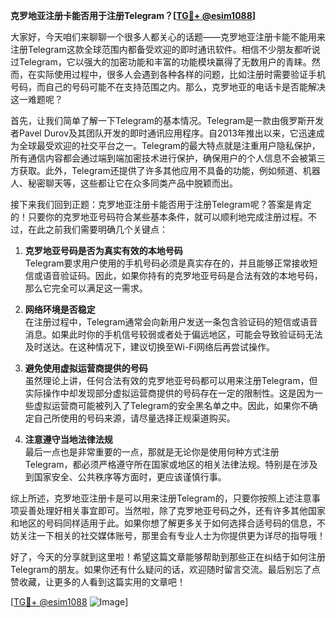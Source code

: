 **克罗地亚注册卡能否用于注册Telegram？[[TG💪+ @esim1088](https://t.me/s/esim1088)]**

大家好，今天咱们来聊聊一个很多人都关心的话题——克罗地亚注册卡能不能用来注册Telegram这款全球范围内都备受欢迎的即时通讯软件。相信不少朋友都听说过Telegram，它以强大的加密功能和丰富的功能模块赢得了无数用户的青睐。然而，在实际使用过程中，很多人会遇到各种各样的问题，比如注册时需要验证手机号码，而自己的号码可能不在支持范围之内。那么，克罗地亚的电话卡是否能解决这一难题呢？

首先，让我们简单了解一下Telegram的基本情况。Telegram是一款由俄罗斯开发者Pavel Durov及其团队开发的即时通讯应用程序。自2013年推出以来，它迅速成为全球最受欢迎的社交平台之一。Telegram的最大特点就是注重用户隐私保护，所有通信内容都会通过端到端加密技术进行保护，确保用户的个人信息不会被第三方获取。此外，Telegram还提供了许多其他应用不具备的功能，例如频道、机器人、秘密聊天等，这些都让它在众多同类产品中脱颖而出。

接下来我们回到正题：克罗地亚注册卡能否用于注册Telegram呢？答案是肯定的！只要你的克罗地亚号码符合某些基本条件，就可以顺利地完成注册过程。不过，在此之前我们需要明确几个关键点：

1. **克罗地亚号码是否为真实有效的本地号码**  
   Telegram要求用户使用的手机号码必须是真实存在的，并且能够正常接收短信或语音验证码。因此，如果你持有的克罗地亚号码是合法有效的本地号码，那么它完全可以满足这一需求。

2. **网络环境是否稳定**  
   在注册过程中，Telegram通常会向新用户发送一条包含验证码的短信或语音消息。如果此时你的手机信号较弱或者处于偏远地区，可能会导致验证码无法及时送达。在这种情况下，建议切换至Wi-Fi网络后再尝试操作。

3. **避免使用虚拟运营商提供的号码**  
   虽然理论上讲，任何合法有效的克罗地亚号码都可以用来注册Telegram，但实际操作中却发现部分虚拟运营商提供的号码存在一定的限制性。这是因为一些虚拟运营商可能被列入了Telegram的安全黑名单之中。因此，如果你不确定自己所使用的号码来源，请尽量选择正规渠道购买。

4. **注意遵守当地法律法规**  
   最后一点也是非常重要的一点，那就是无论你是使用何种方式注册Telegram，都必须严格遵守所在国家或地区的相关法律法规。特别是在涉及到国家安全、公共秩序等方面时，更应该谨慎行事。

综上所述，克罗地亚注册卡是可以用来注册Telegram的，只要你按照上述注意事项妥善处理好相关事宜即可。当然啦，除了克罗地亚号码之外，还有许多其他国家和地区的号码同样适用于此。如果你想了解更多关于如何选择合适号码的信息，不妨关注一下相关的社交媒体账号，那里会有专业人士为你提供更为详尽的指导哦！

好了，今天的分享就到这里啦！希望这篇文章能够帮助到那些正在纠结于如何注册Telegram的朋友。如果你还有什么疑问的话，欢迎随时留言交流。最后别忘了点赞收藏，让更多的人看到这篇实用的文章吧！

[[TG💪+ @esim1088](https://t.me/s/esim1088) ![Image](https://i.postimg.cc/4NQfJmqS/Snipaste-2025-05-13-00-14-12.png)]